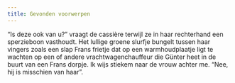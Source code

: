 ```yaml
---
title: Gevonden voorwerpen
---
```

“Is deze ook van u?” vraagt de cassière terwijl ze in haar rechterhand een sperzieboon vasthoudt. Het lullige groene slurfje bungelt tussen haar vingers zoals een slap Frans frietje dat op een warmhoudplaatje ligt te wachten op een of andere vrachtwagenchauffeur die Günter heet in de buurt van een Frans dorpje. Ik wijs stiekem naar de vrouw achter me. “Nee, hij is misschien van haar”.
